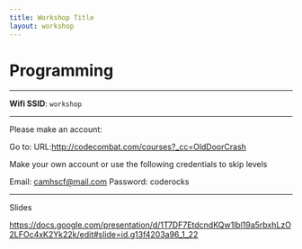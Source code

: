 ```yaml
---
title: Workshop Title
layout: workshop
---
```


# Programming

--------

**Wifi SSID**: `workshop`


---------




Please make an account:

Go to: URL:http://codecombat.com/courses?_cc=OldDoorCrash

Make your own account or use the following credentials to skip levels

Email: camhscf@mail.com
Password: coderocks


---------

Slides

https://docs.google.com/presentation/d/1T7DF7EtdcndKQw1lbl19a5rbxhLzO2LFOc4xK2Yk22k/edit#slide=id.g13f4203a96_1_22

